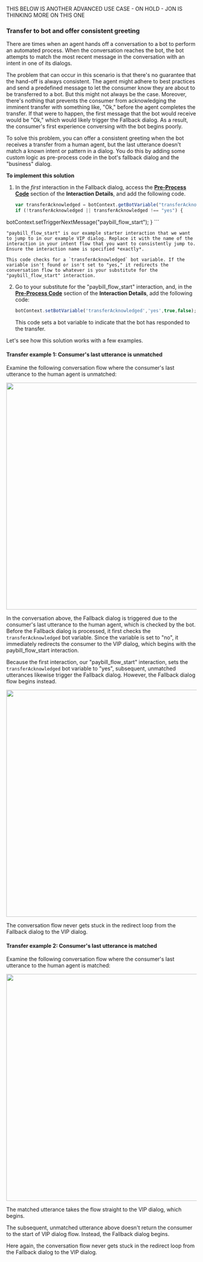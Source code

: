 

THIS BELOW IS ANOTHER ADVANCED USE CASE - ON HOLD - JON IS THINKING MORE ON THIS ONE

### Transfer to bot and offer consistent greeting

There are times when an agent hands off a conversation to a bot to perform an automated process. When the conversation reaches the bot, the bot attempts to match the most recent message in the conversation with an intent in one of its dialogs.

The problem that can occur in this scenario is that there's no guarantee  that the hand-off is always consistent. The agent might adhere to best practices and send a predefined message to let the consumer know they are about to be transferred to a bot. But this might not always be the case. Moreover, there's nothing that prevents the consumer from acknowledging the imminent transfer with something like, "Ok," before the agent completes the transfer. If that were to happen, the first message that the bot would receive would be "Ok," which would likely trigger the Fallback dialog. As a result, the consumer's first experience conversing with the bot begins poorly.

To solve this problem, you can offer a consistent greeting when the bot receives a transfer from a human agent, but the last utterance doesn't match a known intent or pattern in a dialog. You do this by adding some custom logic as pre-process code in the bot's fallback dialog and the "business" dialog.

**To implement this solution**

1. In the *first* interaction in the Fallback dialog, access the **[Pre-Process Code](conversation-builder-interactions-configuration-custom-code.html)** section of the **Interaction Details**, and add the following code.

    ```javascript
    var transferAcknowledged = botContext.getBotVariable("transferAcknowledged");
    if (!transferAcknowledged || transferAcknowledged !== "yes") {
  botContext.setTriggerNextMessage("paybill_flow_start");
    }
    ```

    "paybill_flow_start" is our example starter interaction that we want to jump to in our example VIP dialog. Replace it with the name of the interaction in your intent flow that you want to consistently jump to. Ensure the interaction name is specified *exactly*.

    This code checks for a `transferAcknowledged` bot variable. If the variable isn't found or isn't set to "yes," it redirects the conversation flow to whatever is your substitute for the "paybill_flow_start" interaction.

2. Go to your substitute for the "paybill_flow_start" interaction, and, in the **[Pre-Process Code](conversation-builder-interactions-configuration-custom-code.html)** section of the **Interaction Details**, add the following code:

    ```javascript
    botContext.setBotVariable('transferAcknowledged','yes',true,false);
    ```

    This code sets a bot variable to indicate that the bot has responded to the transfer.

Let's see how this solution works with a few examples.

#### Transfer example 1: Consumer's last utterance is unmatched

Examine the following conversation flow where the consumer's last utterance to the human agent is unmatched:

<img style="width:600px" src="img/ConvoBuilder/bp_consistentGreeting2.png">

In the conversation above, the Fallback dialog is triggered due to the consumer's last utterance to the human agent, which is checked by the bot. Before the Fallback dialog is processed, it first checks the `transferAcknowledged` bot variable. Since the variable is set to "no", it immediately redirects the consumer to the VIP dialog, which begins with the paybill_flow_start interaction. 

Because the first interaction, our "paybill_flow_start" interaction, sets the `transferAcknowledged` bot variable to "yes", subsequent, unmatched utterances likewise trigger the Fallback dialog. However, the Fallback dialog flow begins instead.

<img style="width:600px" src="img/ConvoBuilder/bp_consistentGreeting3.png">

The conversation flow never gets stuck in the redirect loop from the Fallback dialog to the VIP dialog.

#### Transfer example 2: Consumer's last utterance is matched

Examine the following conversation flow where the consumer's last utterance to the human agent is matched:

<img style="width:600px" src="img/ConvoBuilder/bp_consistentGreeting1.png">

The matched utterance takes the flow straight to the VIP dialog, which begins.

The subsequent, unmatched utterance above doesn't return the consumer to the start of VIP dialog flow. Instead, the Fallback dialog begins.

Here again, the conversation flow never gets stuck in the redirect loop from the Fallback dialog to the VIP dialog.
